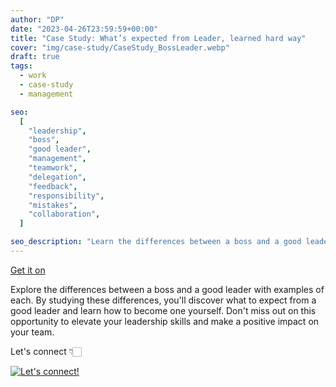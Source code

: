 ```yaml
---
author: "DP"
date: "2023-04-26T23:59:59+00:00"
title: "Case Study: What’s expected from Leader, learned hard way"
cover: "img/case-study/CaseStudy_BossLeader.webp"
draft: true
tags:
  - work
  - case-study
  - management

seo:
  [
    "leadership",
    "boss",
    "good leader",
    "management",
    "teamwork",
    "delegation",
    "feedback",
    "responsibility",
    "mistakes",
    "collaboration",
  ]

seo_description: "Learn the differences between a boss and a good leader with real-world examples. Discover what to expect from an effective leader and how to become one yourself. From collaboration and delegation to feedback and responsibility, elevate your leadership skills and make a positive impact on your team. Read our case study to improve your management and teamwork abilities. Keywords: leadership, boss, good leader, management, teamwork, delegation, feedback, responsibility, mistakes, collaboration."
---
```


<script src="https://gumroad.com/js/gumroad.js"></script>

<a class="gumroad-button" href="https://1703g.gumroad.com/l/whats-expected-from-leader">Get it on</a>

Explore the differences between a boss and a good leader with examples of each. By studying these differences, you'll discover what to expect from a good leader and learn how to become one yourself. Don't miss out on this opportunity to elevate your leadership skills and make a positive impact on your team.

Let's connect 👇🏻

[![Let's connect!](https://img.shields.io/badge/linkedin-%230077B5.svg?style=for-the-badge&logo=linkedin&logoColor=white)](https://www.linkedin.com/in/mrpopov/)
